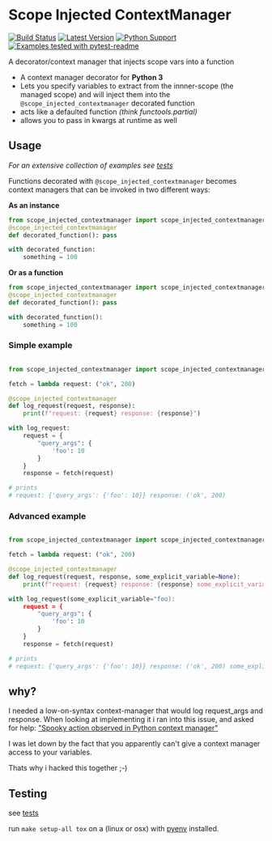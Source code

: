 # Scope Injected ContextManager

[![Build Status](https://travis-ci.org/sloev/scope_injected_contextmanager.svg?branch=master)](https://travis-ci.org/sloev/scope_injected_contextmanager) [![Latest Version](https://img.shields.io/pypi/v/scope_injected_contextmanager.svg)](https://pypi.python.org/pypi/scope_injected_contextmanager) [![Python Support](https://img.shields.io/pypi/pyversions/scope_injected_contextmanager.svg)](https://pypi.python.org/pypi/scope_injected_contextmanager) [![Examples tested with pytest-readme](http://img.shields.io/badge/readme-tested-brightgreen.svg)](https://github.com/boxed/pytest-readme)

A decorator/context manager that injects scope vars into a function

* A context manager decorator for **Python 3**
* Lets you specify variables to extract from the innner-scope (the managed scope)
and will inject them into the `@scope_injected_contextmanager` decorated function
* acts like a defaulted function *(think functools.partial)*
* allows you to pass in kwargs at runtime as well

## Usage

*For an extensive collection of examples see [tests](./tests/test_all.py)*

Functions decorated with `@scope_injected_contextmanager` becomes context managers that can be invoked in two different ways:

**As an instance** 
```python
from scope_injected_contextmanager import scope_injected_contextmanager
@scope_injected_contextmanager
def decorated_function(): pass

with decorated_function:
    something = 100
```

**Or as a function**

```python
from scope_injected_contextmanager import scope_injected_contextmanager
@scope_injected_contextmanager
def decorated_function(): pass

with decorated_function():
    something = 100
```

### Simple example

```python

from scope_injected_contextmanager import scope_injected_contextmanager

fetch = lambda request: ("ok", 200)

@scope_injected_contextmanager
def log_request(request, response):
    print(f"request: {request} response: {response}")

with log_request:
    request = {
        "query_args": {
            'foo': 10
        }
    }
    response = fetch(request)

# prints
# request: {'query_args': {'foo': 10}} response: ('ok', 200)
```

### Advanced example

```python

from scope_injected_contextmanager import scope_injected_contextmanager

fetch = lambda request: ("ok", 200)

@scope_injected_contextmanager
def log_request(request, response, some_explicit_variable=None):
    print(f"request: {request} response: {response} some_explicit_variable: {some_explicit_variable}")

with log_request(some_explicit_variable="foo):
    request = {
        "query_args": {
            'foo': 10
        }
    }
    response = fetch(request)

# prints
# request: {'query_args': {'foo': 10}} response: ('ok', 200) some_explicit_variable: foo
```

## why?

I needed a low-on-syntax context-manager that would log request_args and response.
When looking at implementing it i ran into this issue, and asked for help: 
["Spooky action observed in Python context manager"](https://stackoverflow.com/questions/60270909/spooky-action-observed-in-python-context-manager)

I was let down by the fact that you apparently can't give a context manager access to your variables.

Thats why i hacked this together ;-)

## Testing

see [tests](./tests/test_all.py)

run `make setup-all tox` on a (linux or osx) with [pyenv](https://github.com/pyenv/pyenv#installation) installed.
